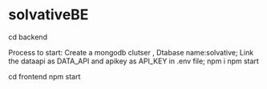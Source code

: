 # solvativeBE
cd backend

Process to start:
Create a mongodb clutser , Dtabase name:solvative;
Link the dataapi as DATA_API and apikey as API_KEY in .env file;
npm i
npm start

cd frontend
npm start